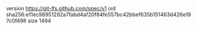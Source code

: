 version https://git-lfs.github.com/spec/v1
oid sha256:e11ec98951292a7fabd4af20f84fe557bc42bbef635b151463d426e197c0f498
size 1494
